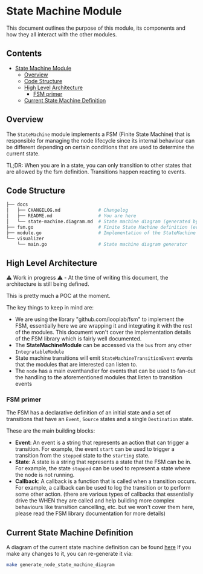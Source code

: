 # State Machine Module <!-- omit in toc -->

This document outlines the purpose of this module, its components and how they all interact with the other modules.

## Contents <!-- omit in toc -->
- [State Machine Module](#state-machine-module)
  - [Overview](#overview)
  - [Code Structure](#code-structure)
  - [High Level Architecture](#high-level-architecture)
    - [FSM primer](#fsm-primer)
  - [Current State Machine Definition](#current-state-machine-definition)

## Overview

The `StateMachine` module implements a FSM (Finite State Machine) that is responsible for managing the node lifecycle since its internal behaviour can be different depending on certain conditions that are used to determine the current state.

TL;DR: When you are in a state, you can only transition to other states that are allowed by the fsm definition.
Transitions happen reacting to events.


## Code Structure

```bash
├── docs
│   ├── CHANGELOG.md              # Changelog
│   ├── README.md                 # You are here
│   └── state-machine.diagram.md  # State machine diagram (generated by visualizer/main.go)
├── fsm.go                        # Finite State Machine definition (events, states, transitions)
├── module.go                     # Implementation of the StateMachine module
└── visualizer
    └── main.go                   # State machine diagram generator
```

## High Level Architecture

⚠️ Work in progress ⚠️ - At the time of writing this document, the architecture is still being defined.

This is pretty much a POC at the moment.

The key things to keep in mind are:

- We are using the library "github.com/looplab/fsm" to implement the FSM, essentially here we are wrapping it and integrating it with the rest of the modules. This document won't cover the implementation details of the FSM library which is fairly well documented.
- The **StateMachineModule** can be accessed via the `bus` from any other `IntegratableModule`
- State machine transitions will emit `StateMachineTransitionEvent` events that the modules that are interested can listen to.
- The `node` has a main eventhandler for events that can be used to fan-out the handling to the aforementioned modules that listen to transition events

### FSM primer

The FSM has a declarative definition of an initial state and a set of transitions that have an `Event`, `Source` states and a single `Destination` state.

These are the main building blocks:

- **Event**: An event is a string that represents an action that can trigger a transition. For example, the event `start` can be used to trigger a transition from the `stopped` state to the `starting` state.
- **State**: A state is a string that represents a state that the FSM can be in. For example, the state `stopped` can be used to represent a state where the node is not running.
- **Callback**: A callback is a function that is called when a transition occurs. For example, a callback can be used to log the transition or to perform some other action. (there are various types of callbacks that essentially drive the WHEN they are called and help building more complex behaviours like transition cancelling, etc. but we won't cover them here, please read the FSM library documentation for more details)

## Current State Machine Definition

A diagram of the current state machine definition can be found [here](state-machine.diagram.md)
If you make any changes to it, you can re-generate it via:

```bash
make generate_node_state_machine_diagram
```

<!-- GITHUB_WIKI: state_machine -->
